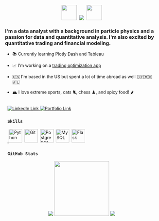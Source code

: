<div align="center">
<img src="https://user-images.githubusercontent.com/18350557/176309783-0785949b-9127-417c-8b55-ab5a4333674e.gif" width=50>&nbsp;
<img src="https://readme-typing-svg.herokuapp.com?font=Fira+Code&weight=200&size=24&duration=4000&pause=1500&multiline=true&width=62&lines=Hello+World!+%7C++Welcome+to+my+GitHub+profile">&nbsp;
<img src="https://media.giphy.com/media/du3J3cXyzhj75IOgvA/giphy.gif" width="50">
</div>

<h3> I'm a data analyst with a background in particle physics and a passion for data and quantitative analysis. I'm also excited by quantitative trading and financial modeling.</h3>

* 📚 Currently learning Plotly Dash and Tableau 

* 📈 I'm working on a [trading optimization app](https://backtest.fi)

* 🇺🇸 I'm based in the US but spent a lot of time abroad as well 🇨🇭🇲🇽 🇦🇱

* 🏔️ I love extreme sports, cats 🐈, chess ♟️, and spicy food! 🌶️

<div>
<br>&nbsp;
<a href="https://www.linkedin.com/in/mitchell-medeiros/">
<img src="https://img.shields.io/badge/LinkedIn-blue?style=for-the-badge&logo=linkedin&logoColor=white" alt="LinkedIn Link">
</a>
<a href="https://mitchm.net/">
<img src="https://img.shields.io/badge/Portfolio-dda703?style=for-the-badge&logo=About&logoColor=white" alt="Portfolio Link">
</a>
</div>

### &nbsp; `Skills`
<div align="left">
&nbsp;&nbsp;<a href="https://www.python.org/" target="_blank" rel="noreferrer"> 
<img src="https://raw.githubusercontent.com/danielcranney/readme-generator/main/public/icons/skills/python-colored.svg" width="44" height="44" alt="Python"></a>&nbsp;
<a href="https://git-scm.com/" target="_blank" rel="noreferrer">
<img src="https://raw.githubusercontent.com/danielcranney/readme-generator/main/public/icons/skills/git-colored.svg" width="44" height="44" alt="Git"></a>&nbsp;
<a href="https://www.postgresql.org/" target="_blank" rel="noreferrer">
<img src="https://raw.githubusercontent.com/danielcranney/readme-generator/main/public/icons/skills/postgresql-colored.svg" width="44" height="44" alt="PostgreSQL"></a>&nbsp;
<a href="https://www.mysql.com/" target="_blank" rel="noreferrer">
<img src="https://raw.githubusercontent.com/danielcranney/readme-generator/main/public/icons/skills/mysql-colored.svg" width="44" height="44" alt="MySQL"></a>&nbsp;
<a href="https://flask.palletsprojects.com/en/2.0.x/" target="_blank" rel="noreferrer">
<img src="https://raw.githubusercontent.com/danielcranney/readme-generator/main/public/icons/skills/flask-colored.svg" width="44" height="44" alt="Flask"></a>&nbsp;
</div>

### &nbsp; `GitHub Stats`
<div align="center">
<img src="https://streak-stats.demolab.com?user=MitchMedeiros&theme=tokyonight-duo&hide_border=true&border_radius=40">
<img src="https://media1.giphy.com/media/FSzLVme5Y3n3LMOiqP/giphy.gif?cid=ecf05e47meru8m5ql11q0ilubiugolyu8cqrlqanbjnj5xh5&rid=giphy.gif&ct=g" height="180" width="180">
<img src="https://github-readme-activity-graph.cyclic.app/graph?username=MitchMedeiros&bg_color=a354eb05&color=ffffff&line=ebebeb&point=ebebeb&area=true&hide_border=true">
</div>
    
    
    
    
